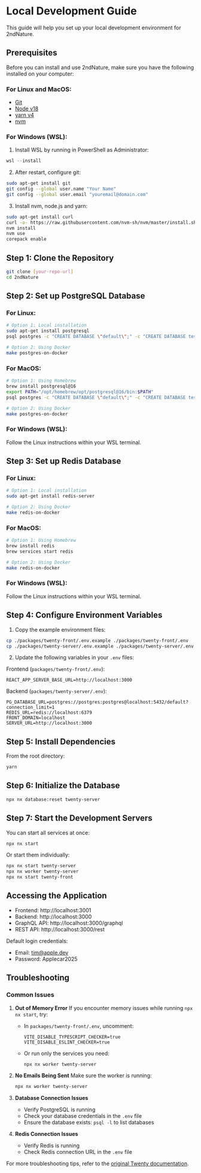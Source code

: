 # Local Development Guide

This guide will help you set up your local development environment for 2ndNature.

## Prerequisites

Before you can install and use 2ndNature, make sure you have the following installed on your computer:

### For Linux and MacOS:
- [Git](https://git-scm.com/book/en/v2/Getting-Started-Installing-Git)
- [Node v18](https://nodejs.org/en/download)
- [yarn v4](https://yarnpkg.com/getting-started/install)
- [nvm](https://github.com/nvm-sh/nvm/blob/master/README.md)

### For Windows (WSL):
1. Install WSL by running in PowerShell as Administrator:
```powershell
wsl --install
```
2. After restart, configure git:
```bash
sudo apt-get install git
git config --global user.name "Your Name"
git config --global user.email "youremail@domain.com"
```
3. Install nvm, node.js and yarn:
```bash
sudo apt-get install curl
curl -o- https://raw.githubusercontent.com/nvm-sh/nvm/master/install.sh | bash
nvm install
nvm use
corepack enable
```

## Step 1: Clone the Repository

```bash
git clone [your-repo-url]
cd 2ndNature
```

## Step 2: Set up PostgreSQL Database

### For Linux:
```bash
# Option 1: Local installation
sudo apt-get install postgresql
psql postgres -c "CREATE DATABASE \"default\";" -c "CREATE DATABASE test;"

# Option 2: Using Docker
make postgres-on-docker
```

### For MacOS:
```bash
# Option 1: Using Homebrew
brew install postgresql@16
export PATH="/opt/homebrew/opt/postgresql@16/bin:$PATH"
psql postgres -c "CREATE DATABASE \"default\";" -c "CREATE DATABASE test;"

# Option 2: Using Docker
make postgres-on-docker
```

### For Windows (WSL):
Follow the Linux instructions within your WSL terminal.

## Step 3: Set up Redis Database

### For Linux:
```bash
# Option 1: Local installation
sudo apt-get install redis-server

# Option 2: Using Docker
make redis-on-docker
```

### For MacOS:
```bash
# Option 1: Using Homebrew
brew install redis
brew services start redis

# Option 2: Using Docker
make redis-on-docker
```

### For Windows (WSL):
Follow the Linux instructions within your WSL terminal.

## Step 4: Configure Environment Variables

1. Copy the example environment files:
```bash
cp ./packages/twenty-front/.env.example ./packages/twenty-front/.env
cp ./packages/twenty-server/.env.example ./packages/twenty-server/.env
```

2. Update the following variables in your `.env` files:

Frontend (`packages/twenty-front/.env`):
```
REACT_APP_SERVER_BASE_URL=http://localhost:3000
```

Backend (`packages/twenty-server/.env`):
```
PG_DATABASE_URL=postgres://postgres:postgres@localhost:5432/default?connection_limit=1
REDIS_URL=redis://localhost:6379
FRONT_DOMAIN=localhost
SERVER_URL=http://localhost:3000
```

## Step 5: Install Dependencies

From the root directory:
```bash
yarn
```

## Step 6: Initialize the Database

```bash
npx nx database:reset twenty-server
```

## Step 7: Start the Development Servers

You can start all services at once:
```bash
npx nx start
```

Or start them individually:
```bash
npx nx start twenty-server
npx nx worker twenty-server
npx nx start twenty-front
```

## Accessing the Application

- Frontend: http://localhost:3001
- Backend: http://localhost:3000
- GraphQL API: http://localhost:3000/graphql
- REST API: http://localhost:3000/rest

Default login credentials:
- Email: tim@apple.dev
- Password: Applecar2025

## Troubleshooting

### Common Issues

1. **Out of Memory Error**
   If you encounter memory issues while running `npx nx start`, try:
   - In `packages/twenty-front/.env`, uncomment:
     ```
     VITE_DISABLE_TYPESCRIPT_CHECKER=true
     VITE_DISABLE_ESLINT_CHECKER=true
     ```
   - Or run only the services you need:
     ```bash
     npx nx worker twenty-server
     ```

2. **No Emails Being Sent**
   Make sure the worker is running:
   ```bash
   npx nx worker twenty-server
   ```

3. **Database Connection Issues**
   - Verify PostgreSQL is running
   - Check your database credentials in the `.env` file
   - Ensure the database exists: `psql -l` to list databases

4. **Redis Connection Issues**
   - Verify Redis is running
   - Check Redis connection URL in the `.env` file

For more troubleshooting tips, refer to the [original Twenty documentation](https://twenty.com/developers/section/self-hosting/troubleshooting). 